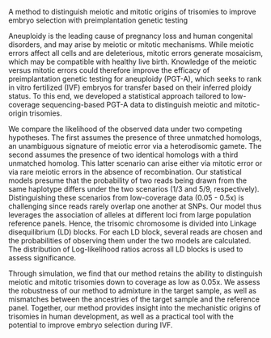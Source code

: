 A method to distinguish meiotic and mitotic origins of trisomies to improve embryo selection with preimplantation genetic testing

Aneuploidy is the leading cause of pregnancy loss and human congenital disorders, and may arise by meiotic or mitotic mechanisms. While meiotic errors affect all cells and are deleterious, mitotic errors generate mosaicism, which may be compatible with healthy live birth. Knowledge of the meiotic versus mitotic errors could therefore improve the efficacy of preimplantation genetic testing for aneuploidy (PGT-A), which seeks to rank in vitro fertilized (IVF) embryos for transfer based on their inferred ploidy status. To this end, we developed a statistical approach tailored to low-coverage sequencing-based PGT-A data to distinguish meiotic and mitotic-origin trisomies.

We compare the likelihood of the observed data under two competing hypotheses. The first assumes the presence of three unmatched homologs, an unambiguous signature of meiotic error via a heterodisomic gamete. The second assumes the presence of two identical homologs with a third unmatched homolog. This latter scenario can arise either via mitotic error or via rare meiotic errors in the absence of recombination. Our statistical models presume that the probability of two reads being drawn from the same haplotype differs under the two scenarios (1/3 and 5/9, respectively). Distinguishing these scenarios from low-coverage data (0.05 - 0.5x) is challenging since reads rarely overlap one another at SNPs. Our model thus leverages the association of alleles at different loci from large population reference panels. Hence, the trisomic chromosome is divided into Linkage disequilibrium (LD) blocks. For each LD block, several reads are chosen and the probabilities of observing them under the two models are calculated. The distribution of Log-likelihood ratios across all LD blocks is used to assess significance.

Through simulation, we find that our method retains the ability to distinguish meiotic and mitotic trisomies down to coverage as low as 0.05x. We assess the robustness of our method to admixture in the target sample, as well as mismatches between the ancestries of the target sample and the reference panel. Together, our method provides insight into the mechanistic origins of trisomies in human development, as well as a practical tool with the potential to improve embryo selection during IVF.
